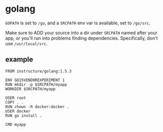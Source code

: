 # golang

`GOPATH` is set to `/go`, and a `SRCPATH` env var is available, set to `/go/src`.

Make sure to ADD your source into a dir under `SRCPATH` named after your app, or
you'll run into problems finding dependencies. Specifically, don't use
`/usr/local/src`.

## example

```
FROM instructure/golang:1.5.3

ENV GO15VENDOREXPERIMENT 1
RUN mkdir -p $SRCPATH/myapp
WORKDIR $SRCPATH/myapp

USER root
COPY . .
RUN chown -R docker:docker .
USER docker
RUN go install .

CMD myapp
```
